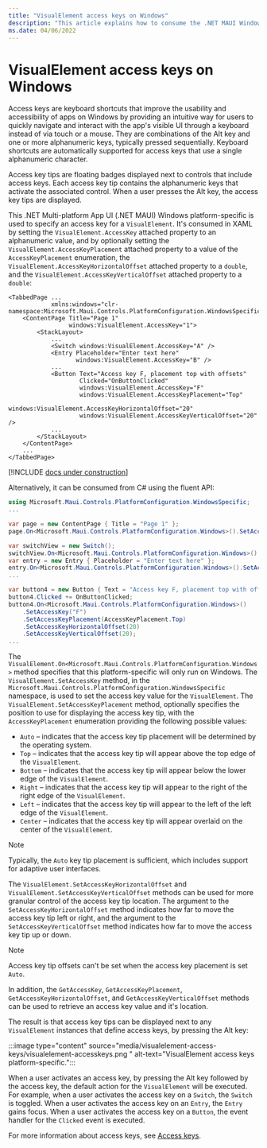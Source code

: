 ```yaml
---
title: "VisualElement access keys on Windows"
description: "This article explains how to consume the .NET MAUI Windows platform-specific that specifies an access key for a VisualElement."
ms.date: 04/06/2022
---
```


# VisualElement access keys on Windows

Access keys are keyboard shortcuts that improve the usability and accessibility of apps on Windows by providing an intuitive way for users to quickly navigate and interact with the app's visible UI through a keyboard instead of via touch or a mouse. They are combinations of the Alt key and one or more alphanumeric keys, typically pressed sequentially. Keyboard shortcuts are automatically supported for access keys that use a single alphanumeric character.

Access key tips are floating badges displayed next to controls that include access keys. Each access key tip contains the alphanumeric keys that activate the associated control. When a user presses the Alt key, the access key tips are displayed.

This .NET Multi-platform App UI (.NET MAUI) Windows platform-specific is used to specify an access key for a `VisualElement`. It's consumed in XAML by setting the `VisualElement.AccessKey` attached property to an alphanumeric value, and by optionally setting the `VisualElement.AccessKeyPlacement` attached property to a value of the `AccessKeyPlacement` enumeration, the `VisualElement.AccessKeyHorizontalOffset` attached property to a `double`, and the `VisualElement.AccessKeyVerticalOffset` attached property to a `double`:

```xaml
<TabbedPage ...
            xmlns:windows="clr-namespace:Microsoft.Maui.Controls.PlatformConfiguration.WindowsSpecific;assembly=Microsoft.Maui.Controls">
    <ContentPage Title="Page 1"
                 windows:VisualElement.AccessKey="1">
        <StackLayout>
            ...
            <Switch windows:VisualElement.AccessKey="A" />
            <Entry Placeholder="Enter text here"
                   windows:VisualElement.AccessKey="B" />
            ...
            <Button Text="Access key F, placement top with offsets"
                    Clicked="OnButtonClicked"
                    windows:VisualElement.AccessKey="F"
                    windows:VisualElement.AccessKeyPlacement="Top"
                    windows:VisualElement.AccessKeyHorizontalOffset="20"
                    windows:VisualElement.AccessKeyVerticalOffset="20" />
            ...
        </StackLayout>
    </ContentPage>
    ...
</TabbedPage>
```

[!INCLUDE [docs under construction](~/includes/preview-note.md)]

Alternatively, it can be consumed from C# using the fluent API:

```csharp
using Microsoft.Maui.Controls.PlatformConfiguration.WindowsSpecific;
...

var page = new ContentPage { Title = "Page 1" };
page.On<Microsoft.Maui.Controls.PlatformConfiguration.Windows>().SetAccessKey("1");

var switchView = new Switch();
switchView.On<Microsoft.Maui.Controls.PlatformConfiguration.Windows>().SetAccessKey("A");
var entry = new Entry { Placeholder = "Enter text here" };
entry.On<Microsoft.Maui.Controls.PlatformConfiguration.Windows>().SetAccessKey("B");
...

var button4 = new Button { Text = "Access key F, placement top with offsets" };
button4.Clicked += OnButtonClicked;
button4.On<Microsoft.Maui.Controls.PlatformConfiguration.Windows>()
    .SetAccessKey("F")
    .SetAccessKeyPlacement(AccessKeyPlacement.Top)
    .SetAccessKeyHorizontalOffset(20)
    .SetAccessKeyVerticalOffset(20);
...
```

The `VisualElement.On<Microsoft.Maui.Controls.PlatformConfiguration.Windows>` method specifies that this platform-specific will only run on Windows. The `VisualElement.SetAccessKey` method, in the `Microsoft.Maui.Controls.PlatformConfiguration.WindowsSpecific` namespace, is used to set the access key value for the `VisualElement`. The `VisualElement.SetAccessKeyPlacement` method, optionally specifies the position to use for displaying the access key tip, with the `AccessKeyPlacement` enumeration providing the following possible values:

- `Auto` – indicates that the access key tip placement will be determined by the operating system.
- `Top` – indicates that the access key tip will appear above the top edge of the `VisualElement`.
- `Bottom` – indicates that the access key tip will appear below the lower edge of the `VisualElement`.
- `Right` – indicates that the access key tip will appear to the right of the right edge of the `VisualElement`.
- `Left` – indicates that the access key tip will appear to the left of the left edge of the `VisualElement`.
- `Center` – indicates that the access key tip will appear overlaid on the center of the `VisualElement`.

> [!NOTE]
> Typically, the `Auto` key tip placement is sufficient, which includes support for adaptive user interfaces.

The `VisualElement.SetAccessKeyHorizontalOffset` and `VisualElement.SetAccessKeyVerticalOffset` methods can be used for more granular control of the access key tip location. The argument to the `SetAccessKeyHorizontalOffset` method indicates how far to move the access key tip left or right, and the argument to the `SetAccessKeyVerticalOffset` method indicates how far to move the access key tip up or down.

>[!NOTE]
> Access key tip offsets can't be set when the access key placement is set `Auto`.

In addition, the `GetAccessKey`, `GetAccessKeyPlacement`, `GetAccessKeyHorizontalOffset`, and `GetAccessKeyVerticalOffset` methods can be used to retrieve an access key value and it's location.

The result is that access key tips can be displayed next to any `VisualElement` instances that define access keys, by pressing the Alt key:

:::image type="content" source="media/visualelement-access-keys/visualelement-accesskeys.png " alt-text="VisualElement access keys platform-specific.":::

When a user activates an access key, by pressing the Alt key followed by the access key, the default action for the `VisualElement` will be executed. For example, when a user activates the access key on a `Switch`, the `Switch` is toggled. When a user activates the access key on an `Entry`, the `Entry` gains focus. When a user activates the access key on a `Button`, the event handler for the `Clicked` event is executed.

<!-- > [!WARNING]
> By default, when a modal dialog is displayed any access keys that are defined on the page behind the dialog can still be activated. However, custom logic can be written to disable access keys in this scenario. This can be achieved by handling the `Dispatcher.AcceleratorKeyActivated` event in the `MainPage` class of your UWP project, and in the event handler setting the `Handled` property of the event arguments to `true` when a modal dialog is displayed. -->

For more information about access keys, see [Access keys](/windows/apps/design/input/access-keys).
